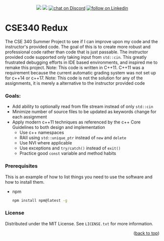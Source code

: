 <div id="top"></div>

<p align="center">
    <a href="https://github.com/mnfitz-ASU/cse340redux/graphs/contributors" alt="Contributors">
        <img src="https://img.shields.io/github/contributors/badges/shields" /></a>
    <a href="https://github.com/mnfitz-ASU/cse340redux/pulse" alt="Activity">
        <img src="https://img.shields.io/github/commit-activity/m/badges/shields" /></a>
    <a href="https://discord.gg/sKXHzHpq">
        <img src="https://img.shields.io/discord/308323056592486420?logo=discord"
            alt="chat on Discord"></a>
    <a href="https://www.linkedin.com/in/matthew-n-fitzgerald/">
        <img src="https://img.shields.io/badge/-matthewf-blue?style=flat-square&logo=Linkedin&logoColor=white&link=https://www.linkedin.com/in/matthew-n-fitzgerald/"
            alt="follow on Linkedin"></a>
</p>


# CSE340 Redux
The CSE 340 Summer Project to see if I can improve upon my code and the instructor's provided code. The goal of this is to create more robust and professional code rather than code that is just passable. The instructor provided code supported only taking input from `std::cin`. This greatly frustrated debugging efforts in IDE based environments, and inspired me to remake this project.
Note: This code is written in C++11. C++11 was a requirement because the current automatic grading system was not set up for c++14 or c++17.
Note: This code is not the solution for any of the assignments, it is merely a alternative to the instructor provided code
### Goals: 
- Add ability to optionally read from file stream instead of only `std::cin`
- Minimize number of source files to be updated as keywords change for each assignment
- Apply modern c++11 techniques as referenced by the c++ Core Guidelines to both design and implementation
  - Use c++ namespaces
  - RAII using `std::unique_ptr` instead of `new` and `delete`
  - Use NVI where applicable
  - Use exceptions and `try/catch()` instead of `exit()`
  - Practice good `const` variable and method habits

### Prerequisites

This is an example of how to list things you need to use the software and how to install them.
* npm
  ```sh
  npm install npm@latest -g
  ```

<!-- LICENSE -->
### License

Distributed under the MIT License. See `LICENSE.txt` for more information.

<p align="right">(<a href="#top">back to top</a>)</p>

<!-- MARKDOWN LINKS & IMAGES -->
<!-- https://www.markdownguide.org/basic-syntax/#reference-style-links -->
[contributors-shield]: https://img.shields.io/github/contributors/github_username/repo_name.svg?style=for-the-badge
[contributors-url]: https://github.com/github_username/repo_name/graphs/contributors
[forks-shield]: https://img.shields.io/github/forks/github_username/repo_name.svg?style=for-the-badge
[forks-url]: https://github.com/github_username/repo_name/network/members
[stars-shield]: https://img.shields.io/github/stars/github_username/repo_name.svg?style=for-the-badge
[stars-url]: https://github.com/github_username/repo_name/stargazers
[issues-shield]: https://img.shields.io/github/issues/github_username/repo_name.svg?style=for-the-badge
[issues-url]: https://github.com/github_username/repo_name/issues
[license-shield]: https://img.shields.io/github/license/github_username/repo_name.svg?style=for-the-badge
[license-url]: https://github.com/github_username/repo_name/blob/master/LICENSE.txt
[linkedin-shield]: https://img.shields.io/badge/-LinkedIn-black.svg?style=for-the-badge&logo=linkedin&colorB=555
[linkedin-url]: https://linkedin.com/in/linkedin_username
[product-screenshot]: images/screenshot.png
